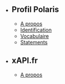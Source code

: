 - ## Profil Polaris
    - [A propos](/docs/polaris/readme)
    - [Identification](/docs/polaris/id)
    - [Vocabulaire](/docs/polaris/vocab)
    - [Statements](/docs/polaris/statements)

- ## xAPI.fr
    - [A propos](/docs/xapi/readme)

